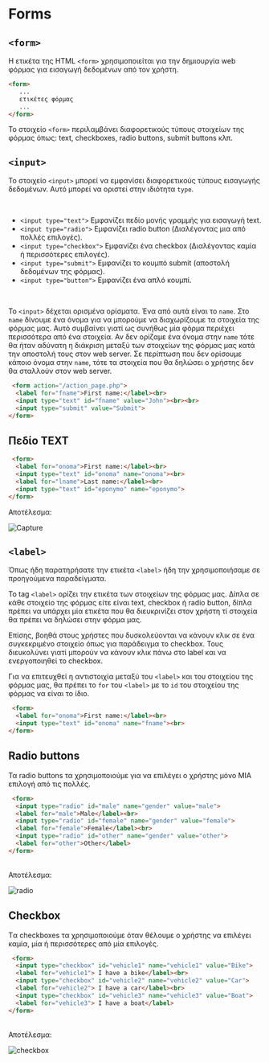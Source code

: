 # Forms

## `<form>`
Η ετικέτα της HTML `<form>` χρησιμοποιείται για την δημιουργία web φόρμας για εισαγωγή δεδομένων από τον χρήστη.


```html
<form>
   ...
   ετικέτες φόρμας
   ...
</form>
```

Το στοιχείο `<form>` περιλαμβάνει διαφορετικούς τύπους στοιχείων της φόρμας όπως: text, checkboxes, radio buttons, submit buttons κλπ.

## `<input>`

Το στοιχείο `<input>` μπορεί να εμφανίσει διαφορετικούς τύπους εισαγωγής δεδομένων. Αυτό μπορεί να οριστεί στην ιδιότητα `type`.

<br>

* `<input type="text">` Εμφανίζει πεδίο μονής γραμμής για εισαγωγή text.
* `<input type="radio">` Εμφανίζει radio button (Διαλέγοντας μια από πολλές επιλογές).
* `<input type="checkbox">` Εμφανίζει ένα checkbox (Διαλέγοντας καμία ή περισσότερες επιλογές).
* `<input type="submit">` Εμφανίζει το κουμπό submit (αποστολή δεδομένων της φόρμας).
* `<input type="button">` Εμφανίζει ένα απλό κουμπί. 

<br>

To `<input>` δέχεται ορισμένα ορίσματα. Ένα από αυτά είναι το `name`. Στο `name` δίνουμε ένα όνομα για να μπορούμε να διαχωρίζουμε τα στοιχεία της φόρμας μας. Αυτό συμβαίνει γιατί ως συνήθως μία φόρμα περιέχει περισσότερα από ένα στοιχεία. Αν δεν ορίζαμε ένα όνομα στην `name` τότε θα ήταν αδύνατη η διάκριση μεταξύ των στοιχείων της φόρμας μας κατά την αποστολή τους στον web server. Σε περίπτωση που δεν ορίσουμε κάποιο όνομα στην `name`, τότε τα στοιχεία που θα δηλώσει ο χρήστης δεν θα σταλλούν στον web server.

```html
 <form action="/action_page.php">
  <label for="fname">First name:</label><br>
  <input type="text" id="fname" value="John"><br><br>
  <input type="submit" value="Submit">
</form> 
```


## Πεδίο TEXT

```html
 <form>
  <label for="onoma">First name:</label><br>
  <input type="text" id="onoma" name="onoma"><br>
  <label for="lname">Last name:</label><br>
  <input type="text" id="eponymo" name="eponymo">
</form> 
```

Αποτέλεσμα:

![Capture](https://user-images.githubusercontent.com/774348/113685700-2d757080-96cf-11eb-9183-61d0f411dd6a.PNG)

## `<label>`
Όπως ήδη παρατηρήσατε την ετικέτα `<label>` ήδη την χρησιμοποιήσαμε σε προηγούμενα παραδείγματα. 

Το tag `<label>` ορίζει την ετικέτα των στοιχείων της φόρμας μας. Δίπλα σε κάθε στοιχείο της φόρμας είτε είναι text, checkbox ή radio button, δίπλα πρέπει να υπάρχει μία ετικέτα που θα διευκρινίζει στον χρήστη τί στοιχεία θα πρέπει να δηλώσει στην φόρμα μας.

Επίσης, βοηθά στους χρήστες που δυσκολεύονται να κάνουν κλικ σε ένα συγκεκριμένο στοιχείο όπως για παράδειγμα το checkbox. Τους διευκολύνει γιατί μπορούν να κάνουν κλικ πάνω στο label και να ενεργοποιηθεί το checkbox.

Για να επιτευχθεί η αντιστοιχία μεταξύ του `<label>` και του στοιχείου της φόρμας μας, θα πρέπει το `for` του `<label>` με το `id` του στοιχείου της φόρμας να είναι το ίδιο.

```html
 <form>
  <label for="onoma">First name:</label><br>
  <input type="text" id="onoma" name="fname"><br>
</form> 
```

## Radio buttons
Τα radio buttons τα χρησιμοποιούμε για να επιλέγει ο χρήστης μόνο ΜΙΑ επιλογή από τις πολλές.

```html
 <form>
  <input type="radio" id="male" name="gender" value="male">
  <label for="male">Male</label><br>
  <input type="radio" id="female" name="gender" value="female">
  <label for="female">Female</label><br>
  <input type="radio" id="other" name="gender" value="other">
  <label for="other">Other</label>
</form> 
```
<br>
Αποτέλεσμα:

![radio](https://user-images.githubusercontent.com/774348/113751033-27ee4980-9714-11eb-93c8-e18945896f7e.PNG)

## Checkbox
Tα checkboxes τα χρησιμοποιούμε όταν θέλουμε ο χρήστης να επιλέγει καμία, μία ή περισσότερες από μία επιλογές. 

```html
 <form>
  <input type="checkbox" id="vehicle1" name="vehicle1" value="Bike">
  <label for="vehicle1"> I have a bike</label><br>
  <input type="checkbox" id="vehicle2" name="vehicle2" value="Car">
  <label for="vehicle2"> I have a car</label><br>
  <input type="checkbox" id="vehicle3" name="vehicle3" value="Boat">
  <label for="vehicle3"> I have a boat</label>
</form> 
```

<br>
Αποτέλεσμα:

![checkbox](https://user-images.githubusercontent.com/774348/113751374-8e736780-9714-11eb-9318-510ff19727c9.PNG)


